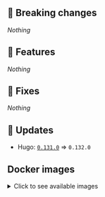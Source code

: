 ## :loudspeaker: Breaking changes

*Nothing*


## :tada: Features

*Nothing*


## :bug: Fixes

*Nothing*


## :heartbeat: Updates

* Hugo: [`0.131.0`](https://github.com/floryn90/docker-hugo/releases/tag/0.131.0) => `0.132.0`


## Docker images

<details>
<summary>Click to see available images</summary>

This release is available from Docker Hub as project `floryn90/hugo` with the following tags:

| Alias tags                   | Version specific tags                      |
| ---------------------------- | ------------------------------------------ |
| `busybox`, `latest`          | `0.132.0-busybox`, `0.132.0`                     |
| `busybox-ci`, `ci`           | `0.132.0-busybox-ci`, `0.132.0-ci`               |
| `busybox-onbuild`, `onbuild` | `0.132.0-busybox-onbuild`, `0.132.0-onbuild`     |
| `alpine`                     | `0.132.0-alpine`                              |
| `alpine-ci`                  | `0.132.0-alpine-ci`                           |
| `alpine-onbuild`             | `0.132.0-alpine-onbuild`                      |
| `asciidoctor`                | `0.132.0-asciidoctor`                         |
| `asciidoctor-ci`             | `0.132.0-asciidoctor-ci`                      |
| `asciidoctor-onbuild`        | `0.132.0-asciidoctor-onbuild`                 |
| `pandoc`                     | `0.132.0-pandoc`                              |
| `pandoc-ci`                  | `0.132.0-pandoc-ci`                           |
| `pandoc-onbuild`             | `0.132.0-pandoc-onbuild`                      |
| `ext-alpine`                 | `0.132.0-ext-alpine`                          |
| `ext-alpine-ci`              | `0.132.0-ext-alpine-ci`                       |
| `ext-alpine-onbuild`         | `0.132.0-ext-alpine-onbuild`                  |
| `ext-asciidoctor`            | `0.132.0-ext-asciidoctor`                     |
| `ext-asciidoctor-ci`         | `0.132.0-ext-asciidoctor-ci`                  |
| `ext-asciidoctor-onbuild`    | `0.132.0-ext-asciidoctor-onbuild`             |
| `ext-pandoc`                 | `0.132.0-ext-pandoc`                          |
| `ext-pandoc-ci`              | `0.132.0-ext-pandoc-ci`                       |
| `ext-pandoc-onbuild`         | `0.132.0-ext-pandoc-onbuild`                  |
| `debian`                     | `0.132.0-debian`                              |
| `debian-ci`                  | `0.132.0-debian-ci`                           |
| `debian-onbuild`             | `0.132.0-debian-onbuild`                      |
| `ext-debian`, `ext`, `latest-ext` | `0.132.0-ext-debian`, `0.132.0-ext`         |
| `ext-debian-ci`, `ext-ci`    | `0.132.0-ext-debian-ci`, `0.132.0-ext-ci`        |
| `ext-debian-onbuild`, `ext-onbuild` | `0.132.0-ext-debian-onbuild`, `0.132.0-ext-onbuild` |
| `ubuntu`                     | `0.132.0-ubuntu`                            |
| `ubuntu-ci`                  | `0.132.0-ubuntu-ci`                         |
| `ubuntu-onbuild`             | `0.132.0-ubuntu-onbuild`                    |
| `ext-ubuntu`                 | `0.132.0-ext-ubuntu`                        |
| `ext-ubuntu-ci`              | `0.132.0-ext-ubuntu-ci`                     |
| `ext-ubuntu-onbuild`         | `0.132.0-ext-ubuntu-onbuild`                |
</details>